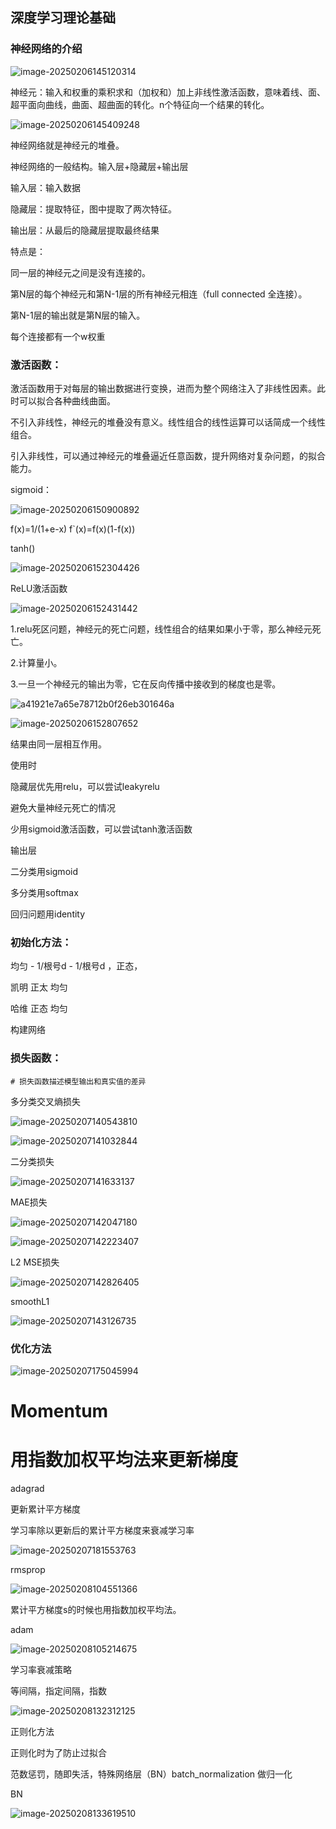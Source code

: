 ## 深度学习理论基础

### 神经网络的介绍

![image-20250206145120314](./assets/image-20250206145120314.png)

神经元：输入和权重的乘积求和（加权和）加上非线性激活函数，意味着线、面、超平面向曲线，曲面、超曲面的转化。n个特征向一个结果的转化。

![image-20250206145409248](./assets/image-20250206145409248.png)

神经网络就是神经元的堆叠。

神经网络的一般结构。输入层+隐藏层+输出层

输入层：输入数据

隐藏层：提取特征，图中提取了两次特征。

输出层：从最后的隐藏层提取最终结果

特点是：

同一层的神经元之间是没有连接的。

第N层的每个神经元和第N-1层的所有神经元相连（full connected 全连接）。

第N-1层的输出就是第N层的输入。

每个连接都有一个w权重



### 激活函数：

激活函数用于对每层的输出数据进行变换，进而为整个网络注入了非线性因素。此时可以拟合各种曲线曲面。

不引入非线性，神经元的堆叠没有意义。线性组合的线性运算可以话简成一个线性组合。

引入非线性，可以通过神经元的堆叠逼近任意函数，提升网络对复杂问题，的拟合能力。



sigmoid：

![image-20250206150900892](./assets/image-20250206150900892.png)

f(x)=1/(1+e-x)    f`(x)=f(x)(1-f(x))



tanh()

![image-20250206152304426](./assets/image-20250206152304426.png)

ReLU激活函数

![image-20250206152431442](./assets/image-20250206152431442.png)

1.relu死区问题，神经元的死亡问题，线性组合的结果如果小于零，那么神经元死亡。

2.计算量小。

3.一旦一个神经元的输出为零，它在反向传播中接收到的梯度也是零。

![a41921e7a65e78712b0f26eb301646a](./assets/a41921e7a65e78712b0f26eb301646a.jpg)

![image-20250206152807652](./assets/image-20250206152807652.png)

结果由同一层相互作用。



使用时

隐藏层优先用relu，可以尝试leakyrelu

避免大量神经元死亡的情况

少用sigmoid激活函数，可以尝试tanh激活函数



输出层

二分类用sigmoid

多分类用softmax

回归问题用identity



### 初始化方法：

均匀   - 1/根号d - 1/根号d ，正态，

凯明  正太  均匀

哈维  正态  均匀



构建网络





### 损失函数：

```
# 损失函数描述模型输出和真实值的差异
```

多分类交叉熵损失

![image-20250207140543810](./assets/image-20250207140543810.png)

![image-20250207141032844](./assets/image-20250207141032844.png)

二分类损失

![image-20250207141633137](./assets/image-20250207141633137.png)

MAE损失

![image-20250207142047180](./assets/image-20250207142047180.png)

![image-20250207142223407](./assets/image-20250207142223407.png)

L2 MSE损失

![image-20250207142826405](./assets/image-20250207142826405.png)

smoothL1

![image-20250207143126735](./assets/image-20250207143126735.png)





### 优化方法



![image-20250207175045994](./assets/image-20250207175045994.png)



# Momentum
# 用指数加权平均法来更新梯度



adagrad

更新累计平方梯度

学习率除以更新后的累计平方梯度来衰减学习率

![image-20250207181553763](./assets/image-20250207181553763.png)



rmsprop

![image-20250208104551366](./assets/image-20250208104551366.png)

累计平方梯度s的时候也用指数加权平均法。



adam

![image-20250208105214675](./assets/image-20250208105214675.png)

学习率衰减策略

等间隔，指定间隔，指数

![image-20250208132312125](./assets/image-20250208132312125.png)



正则化方法

正则化时为了防止过拟合

范数惩罚，随即失活，特殊网络层（BN）batch_normalization  做归一化



BN

![image-20250208133619510](./assets/image-20250208133619510.png)

